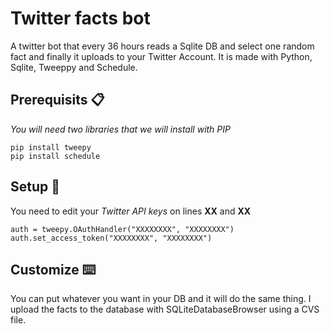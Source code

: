 # Twitter facts bot

A twitter bot that every 36 hours reads a Sqlite DB and select one random fact and finally it uploads to your Twitter Account. It is made with Python, Sqlite, Tweeppy and Schedule.

## Prerequisits 📋
_You will need two libraries that we will install with PIP_
```
pip install tweepy
pip install schedule
```

## Setup 🔧
You need to edit your _Twitter API keys_ on lines __XX__ and __XX__
```
auth = tweepy.OAuthHandler("XXXXXXXX", "XXXXXXXX")
auth.set_access_token("XXXXXXXX", "XXXXXXXX")
```

## Customize ⌨️
You can put whatever you want in your DB and it will do the same thing. I upload the facts to the database with SQLiteDatabaseBrowser using a CVS file.
